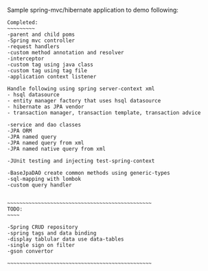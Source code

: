 Sample spring-mvc/hibernate application to demo following:
~~~~~~~~~~~~~~~~~~~~~~~~~~~~~~~~~~~~~~~~~~~~~~~~~~~~~~~~~~~~
Completed:
~~~~~~~~~
-parent and child poms
-Spring mvc controller
-request handlers
-custom method annotation and resolver
-interceptor
-custom tag using java class
-custom tag using tag file
-application context listener

Handle following using spring server-context xml
- hsql datasource
- entity manager factory that uses hsql datasource
- hibernate as JPA vendor
- transaction manager, transaction template, transaction advice 

-service and dao classes
-JPA ORM
-JPA named query
-JPA named query from xml
-JPA named native query from xml

-JUnit testing and injecting test-spring-context

-BaseJpaDAO create common methods using generic-types
-sql-mapping with lombok
-custom query handler


~~~~~~~~~~~~~~~~~~~~~~~~~~~~~~~~~~~~~~~~~~~~~~~
TODO:
~~~~

-Spring CRUD repository
-spring tags and data binding
-display tablular data use data-tables
-single sign on filter
-gson convertor

~~~~~~~~~~~~~~~~~~~~~~~~~~~~~~~~~~~~~~~~~~~~~~~

